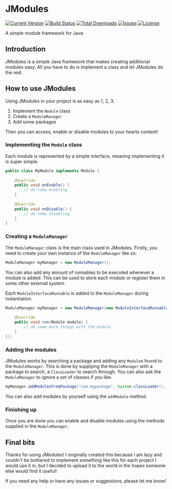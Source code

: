 # JModules

[![Current Version](https://img.shields.io/github/release/qubyte/rubidium.svg)](https://github.com/Kezz101/JModules/releases)
[![Build Status](https://img.shields.io/travis/Kezz101/JModules/master.svg)](https://travis-ci.org/Kezz101/JModules)
[![Total Downloads](https://img.shields.io/github/downloads/Kezz101/JModules/total.svg)](https://github.com/Kezz101/JModules/releases)
[![Issues](https://img.shields.io/github/issues-raw/badges/shields.svg)](https://github.com/Kezz101/JModules/issues)
[![License](https://img.shields.io/github/license/mashape/apistatus.svg)](LICENSE.md)


A simple module framework for Java

## Introduction
JModules is a simple Java framework that makes creating additional modules easy. All you have to do is implement a class
and let JModules do the rest.

## How to use JModules
Using JModules in your project is as easy as 1, 2, 3.

1. Implement the `Module` class
2. Create a `ModuleManager`
3. Add some packages

Then you can access, enable or disable modules to your hearts content!

### Implementing the `Module` class
Each module is represented by a simple interface, meaning implementing it is super simple. 

````java
public class MyModule implements Module {
    
    @Override
    public void onEnable() {
        // do some enabling
    }
    
    @Override
    public void onDisable() {
        // do some disabling
    }
}
````

### Creating a `ModuleManager`
The `ModuleManager` class is the main class used in JModules. Firstly, you need to create your own instance of the `ModuleManager` like so:

````java
ModuleManager myManager = new ModuleManager();
````

You can also add any amount of runnables to be executed whenever a module is added. This can be used to store each module
or register them in some other external system.

Each `ModuleInterfaceRunnable` is added to the `ModuleManager` during instantiation.

````java
ModuleManager myManager = new ModuleManager(new ModuleInterfaceRunnable(MyInterface.class) {
    
    @Override
    public void run(Module module) {
        // do some more things with the module
    }
});
````

### Adding the modules
JModules works by searching a package and adding any `Module`s found to the `ModuleManager`. This is done by supplying
the `ModuleManager` with a package to search, a `ClassLoader` to search through. You can also ask the `ModuleManager` to
ignore a set of classes if you like.

````java
myManager.addModulesFromPackage("com.mypackage", System.classLoader(), IgnoreMe.class);
````

You can also add modules by yourself using the `addModule` method.

### Finishing up
Once you are done you can enable and disable modules using the methods supplied in the `ModuleManager`.

## Final bits
Thanks for using JModules! I originally created this because I am lazy and couldn't be bothered to implement something
like this for each project I would use it in, but I decided to upload it to the world in the hopes someone else would
find it useful!

If you need any help or have any issues or suggestions, please let me know!